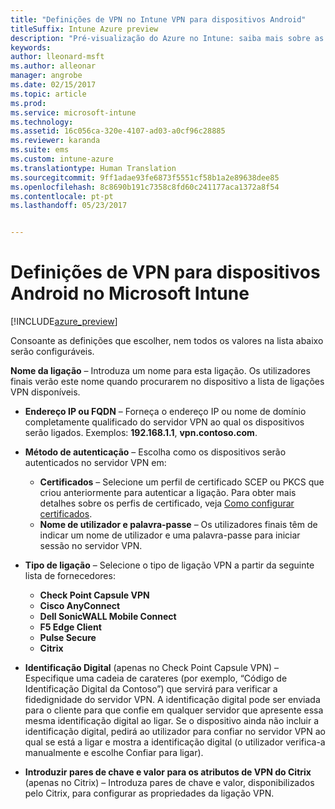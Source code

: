 ```yaml
---
title: "Definições de VPN no Intune VPN para dispositivos Android"
titleSuffix: Intune Azure preview
description: "Pré-visualização do Azure no Intune: saiba mais sobre as definições do Intune que pode utilizar para configurar ligações VPN em dispositivos Android."
keywords: 
author: lleonard-msft
ms.author: alleonar
manager: angrobe
ms.date: 02/15/2017
ms.topic: article
ms.prod: 
ms.service: microsoft-intune
ms.technology: 
ms.assetid: 16c056ca-320e-4107-ad03-a0cf96c28885
ms.reviewer: karanda
ms.suite: ems
ms.custom: intune-azure
ms.translationtype: Human Translation
ms.sourcegitcommit: 9ff1adae93fe6873f5551cf58b1a2e89638dee85
ms.openlocfilehash: 8c8690b191c7358c8fd60c241177aca1372a8f54
ms.contentlocale: pt-pt
ms.lasthandoff: 05/23/2017


---
```


# <a name="vpn-settings-for-android-devices-in-microsoft-intune"></a>Definições de VPN para dispositivos Android no Microsoft Intune

[!INCLUDE[azure_preview](./includes/azure_preview.md)]

Consoante as definições que escolher, nem todos os valores na lista abaixo serão configuráveis.

**Nome da ligação** – Introduza um nome para esta ligação. Os utilizadores finais verão este nome quando procurarem no dispositivo a lista de ligações VPN disponíveis.
- **Endereço IP ou FQDN** – Forneça o endereço IP ou nome de domínio completamente qualificado do servidor VPN ao qual os dispositivos serão ligados. Exemplos: **192.168.1.1**, **vpn.contoso.com**.
- **Método de autenticação** – Escolha como os dispositivos serão autenticados no servidor VPN em:
    - **Certificados** – Selecione um perfil de certificado SCEP ou PKCS que criou anteriormente para autenticar a ligação. Para obter mais detalhes sobre os perfis de certificado, veja [Como configurar certificados](certificates-configure.md).
    - **Nome de utilizador e palavra-passe** – Os utilizadores finais têm de indicar um nome de utilizador e uma palavra-passe para iniciar sessão no servidor VPN.
- **Tipo de ligação** – Selecione o tipo de ligação VPN a partir da seguinte lista de fornecedores:
    - **Check Point Capsule VPN**
    - **Cisco AnyConnect**
    - **Dell SonicWALL Mobile Connect**
    - **F5 Edge Client**
    - **Pulse Secure**
    - **Citrix**

- **Identificação Digital** (apenas no Check Point Capsule VPN) – Especifique uma cadeia de carateres (por exemplo, “Código de Identificação Digital da Contoso”) que servirá para verificar a fidedignidade do servidor VPN. A identificação digital pode ser enviada para o cliente para que confie em qualquer servidor que apresente essa mesma identificação digital ao ligar. Se o dispositivo ainda não incluir a identificação digital, pedirá ao utilizador para confiar no servidor VPN ao qual se está a ligar e mostra a identificação digital (o utilizador verifica-a manualmente e escolhe Confiar para ligar).
- **Introduzir pares de chave e valor para os atributos de VPN do Citrix** (apenas no Citrix) – Introduza pares de chave e valor, disponibilizados pelo Citrix, para configurar as propriedades da ligação VPN.

